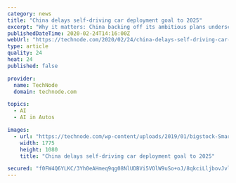 ```yaml
---
category: news
title: "China delays self-driving car deployment goal to 2025"
excerpt: "Why it matters: China backing off its ambitious plans underscores the challenging technological leap that self-driving technology has proven to be. Global auto tech giants have struggled to make autonomous cars safe for public use. The valuation of Google’s AV arm Waymo was slashed by 40% to $105 billion late last year, while General Motors ..."
publishedDateTime: 2020-02-24T14:16:00Z
webUrl: "https://technode.com/2020/02/24/china-delays-self-driving-car-deployment-goal-to-2025/"
type: article
quality: 24
heat: 24
published: false

provider:
  name: TechNode
  domain: technode.com

topics:
  - AI
  - AI in Autos

images:
  - url: "https://technode.com/wp-content/uploads/2019/01/bigstock-Smart-Car-Self-driving-Mode-V-260101189.jpg"
    width: 1775
    height: 1080
    title: "China delays self-driving car deployment goal to 2025"

secured: "f0FW4Q6YLKC/3Yh0eAHmeq9qg08NlUDBVi5VOlW9uSo+oJ/8qkciLljbovJvlZw3GbN1F6zsQoJWuyDfmrq6s2pLtM3omA9GjjszIzxHntjF5OxIFVicDvUDxwcQanOFSNg98qz37P12fNDzXASwCbDjmxrD6rb0T7BtvuPfVq5+f9dkqOjdVCGm4byoc31T7yNKFpAB4TgHZ8/rWLUch52jwchHgjX6YOq0jyb4p86Cwvg5mq0QM1LbabccccTZ6BRPXHqEkCNhkn4jPUS6Fq+cVvtymRblH/W5NfdjHvui81Qo88peGXlhlUCslvSy;zYcQgjTyeB4s/2nBcSn3bg=="
---
```



